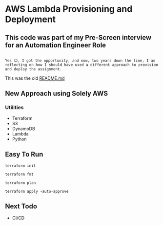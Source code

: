 # AWS Lambda Provisioning and Deployment

## This code was part of my Pre-Screen interview for an Automation Engineer Role

```text

Yes 😊, I got the opportunity, and now, two years down the line, I am reflecting on how I should have used a different approach to provision and deploy the assignment.

```

This was the old [README.md](Old-Source/README.md)

## New Approach using Solely AWS

### Utilities

- Terraform
- S3
- DynamoDB
- Lambda
- Python

## Easy To Run

`terraform init`

`terraform fmt`

`terraform plan`

`terraform apply -auto-approve`

## Next Todo

- CI/CD
